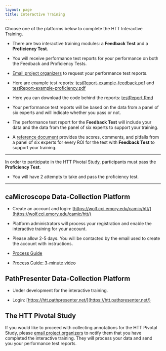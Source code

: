 ```yaml
---
layout: page
title: Interactive Training
---
```


Choose one of the platforms below to complete the HTT Interactive Training.

* There are two interactive training modules: a **Feedback Test** and a **Proficiency Test**.

* You will receive performance test reports for your performance on both the Feedback and Proficiency Tests.

* [Email project organizers](../team.md) to request your performance test reports.

* Here are example test reports: [testReport-example-feedback.pdf](./pdfs/testReport-example-feedback1.pdf) and [testReport-example-proficiency.pdf](./pdfs/testReport-example-proficiency1.pdf)

* Here you can download the code behind the reports: <a href="./pdfs/testReport.Rmd.txt" download>testReport.Rmd</a>

* Your performance test reports will be based on the data from a panel of six experts and will indicate whether you pass or not.

* The performance test report for the **Feedback Test** will include your data and the data from the panel of six experts to support your training.

* A [reference document](feedbackRefDoc.md) provides the scores, comments, and pitfalls from a panel of six experts for every ROI for the test with **Feedback Test** to support your training.


---

In order to participate in the HTT Pivotal Study, participants must pass the **Proficiency Test**.

* You will have 2 attempts to take and pass the proficiency test.

---

## caMicroscope Data-Collection Platform
* Create an account and login: [https://wolf.cci.emory.edu/camic/htt/](https://wolf.cci.emory.edu/camic/htt/)

* Platform administrators will process your registration and enable the interactive training for your account.

* Please allow 2-5 days. You will be contacted by the email used to create the account with instructions.

* [Process Guide](pdfs/caMicro-ProcessGuide-20230821.pdf)

* [Process Guide: 3-minute video](https://vimeo.com/843982034)


## PathPresenter Data-Collection Platform
* Under development for the interactive training.

* Login: [https://htt.pathpresenter.net/](https://htt.pathpresenter.net/)

## The HTT Pivotal Study
If you would like to proceed with collecting annotations for the HTT Pivotal Study, please [email project organizers](../team.md) to notify them that you have completed the interactive training. They will process your data and send you your performance test reports.

